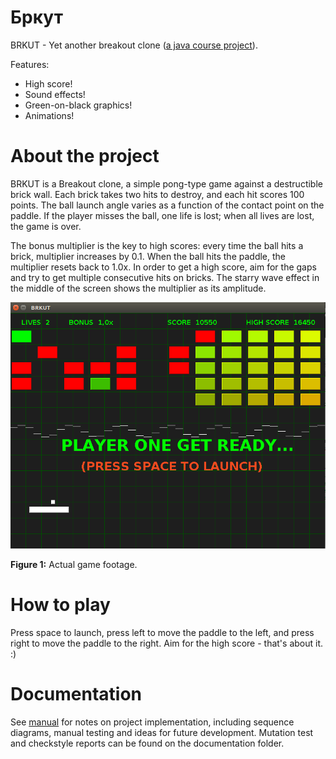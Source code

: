 Бркут
======

BRKUT - Yet another breakout clone ([a java course project](http://javalabra.github.io/Javalabra2014-2/#/pages/)).

Features:
* High score!
* Sound effects!
* Green-on-black graphics!
* Animations!

About the project
=================
BRKUT is a Breakout clone, a simple pong-type game against a destructible brick wall. Each brick takes two hits to destroy, and each hit scores 100 points. The ball launch angle varies as a function of the contact point on the paddle. If the player misses the ball, one life is lost; when all lives are lost, the game is over. 

The bonus multiplier is the key to high scores: every time the ball hits a brick, multiplier increases by 0.1. When the ball hits the paddle, the multiplier resets back to 1.0x. In order to get a high score, aim for the gaps and try to get multiple consecutive hits on bricks. The starry wave effect in the middle of the screen shows the multiplier as its amplitude.

![Screenshot](https://github.com/lopossumi/brkut/blob/master/images/screenshot.png)

**Figure 1:** Actual game footage.

How to play
===========
Press space to launch, press left to move the paddle to the left, and press right to move the paddle to the right. Aim for the high score - that's about it. :)

Documentation
=============
See [manual](/documentation/manual.md) for notes on project implementation, including sequence diagrams, manual testing and ideas for future development. Mutation test and checkstyle reports can be found on the documentation folder.
